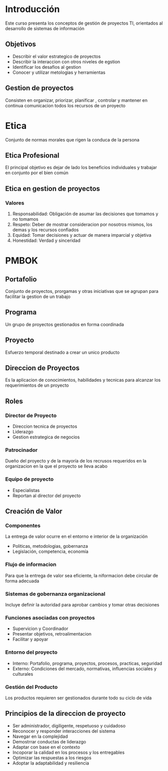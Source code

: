 # Introducción
Este curso presenta los conceptos de gestión de proyectos TI, orientados al desarrollo de sistemas de información

## Objetivos
- Describir el valor estrategico de proyectos
- Describir la interaccion con otros niveles de egstion
- Identificar los desafios al gestion
- Conocer y utilizar metologias y herramientas

## Gestion de proyectos
Consisten en organizar, priorizar, planificar , controlar y mantener en continua comunicacion todos los recursos de un proyecto

# Etica
Conjunto de normas morales que rigen la conduca de la persona
## Etica Profesional
El principal objetivo es dejar de lado los beneficios individuales y trabajar en conjunto por el bien común

## Etica en gestion de proyectos
### Valores
1. Responsabilidad: Obligación de asumar las decisiones que tomamos y no tomamos
2. Respeto: Deber de mostrar consideracion por nosotros mismos, los demas y los recursos confiados
3. Equidad: Tomar decisiones y actuar de manera imparcial y objetiva
4. Honestidad: Verdad y sinceridad

# PMBOK
## Portafolio
Conjunto de proyectos, prorgamas y otras iniciativas que se agrupan para facilitar la gestion de un trabajo

## Programa
Un grupo de proyectos gestionados en forma coordinada

## Proyecto
Esfuerzo temporal destinado a crear un unico producto

## Direccion de Proyectos
Es la aplicacion de conocimientos, habilidades y tecnicas para alcanzar los requerimientos de un proyecto

## Roles
### Director de Proyecto
- Direccion tecnica de proyectos
- Liderazgo
- Gestion estrategica de negocios

### Patrocinador
Dueño del proyecto y de la mayoría de los recrusos requeridos en la organizacion en la que el proyecto se lleva acabo

### Equipo de proyecto
- Especialistas
- Reportan al director del proyecto

## Creación de Valor
### Componentes
La entrega de valor ocurre en el entorno e interior de la organización

- Politicas, metodologias, gobernanza
- Legislación, competencia, economía

### Flujo de informacion
Para que la entrega de valor sea eficiente, la niformacion debe circular de forma adecuada

### Sistemas de gobernanza organizacional
Incluye definir la autoridad para aprobar cambios y tomar otras decisiones

### Funciones asociadas con proyectos
- Supervicion y Coordinador
- Presentar objetivos, retroalimentacion
- Facilitar y apoyar

### Entorno del proyecto
- Interno: Portafolio, programa, proyectos, procesos, practicas, seguridad
- Externo: Condiciones del mercado, normativas, influencias sociales y culturales

### Gestión del Producto
Los productos requieren ser gestionados durante todo su ciclo de vida

## Principios de la direccion de proyecto
- Ser administrador, digiligente, respetuoso y cuidadoso
- Reconocer y responder interacciones del sistema
- Navegar en la complejidad
- Demostrrar conductas de liderazgo
- Adaptar con base en el contexto
- Incoporar la calidad en los procesos y los entregables
- Optimizar las respuestas a los riesgos
- Adoptar la adaptabilidad y resiliencia


